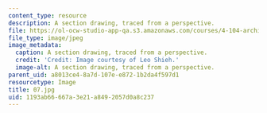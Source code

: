 ```yaml
---
content_type: resource
description: A section drawing, traced from a perspective.
file: https://ol-ocw-studio-app-qa.s3.amazonaws.com/courses/4-104-architecture-studio-intentions-spring-2005/1193ab66667a3e21a8492057d0a8c237_07.jpg
file_type: image/jpeg
image_metadata:
  caption: A section drawing, traced from a perspective.
  credit: 'Credit: Image courtesy of Leo Shieh.'
  image-alt: A section drawing, traced from a perspective.
parent_uid: a8013ce4-8a7d-107e-e872-1b2da4f597d1
resourcetype: Image
title: 07.jpg
uid: 1193ab66-667a-3e21-a849-2057d0a8c237
---
```

